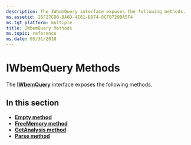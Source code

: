 ```yaml
---
description: The IWbemQuery interface exposes the following methods.
ms.assetid: 26F27CD0-8A6D-4E81-B874-8CFB729BA5F4
ms.tgt_platform: multiple
title: IWbemQuery Methods
ms.topic: reference
ms.date: 05/31/2018
---
```


# IWbemQuery Methods

The [**IWbemQuery**](/windows/desktop/api/Wmiutils/nn-wmiutils-iwbemquery) interface exposes the following methods.

## In this section

-   [**Empty method**](/windows/desktop/api/Wmiutils/nf-wmiutils-iwbemquery-empty)
-   [**FreeMemory method**](/windows/desktop/api/Wmiutils/nf-wmiutils-iwbemquery-freememory)
-   [**GetAnalysis method**](/windows/desktop/api/Wmiutils/nf-wmiutils-iwbemquery-getanalysis)
-   [**Parse method**](/windows/desktop/api/Wmiutils/nf-wmiutils-iwbemquery-parse)

 

 



